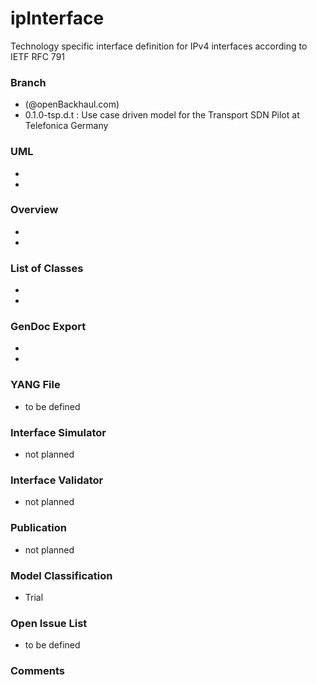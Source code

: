 # ipInterface
Technology specific interface definition for IPv4 interfaces according to IETF RFC 791

### Branch
-  (@openBackhaul.com)
- 0.1.0-tsp.d.t : Use case driven model for the Transport SDN Pilot at Telefonica Germany

### UML
-  
- 

### Overview 
- 
- 

### List of Classes
- 
- 

### GenDoc Export
- 
-

### YANG File
- to be defined 

### Interface Simulator
- not planned 

### Interface Validator
- not planned

### Publication
- not planned

### Model Classification
- Trial

### Open Issue List
- to be defined

### Comments
